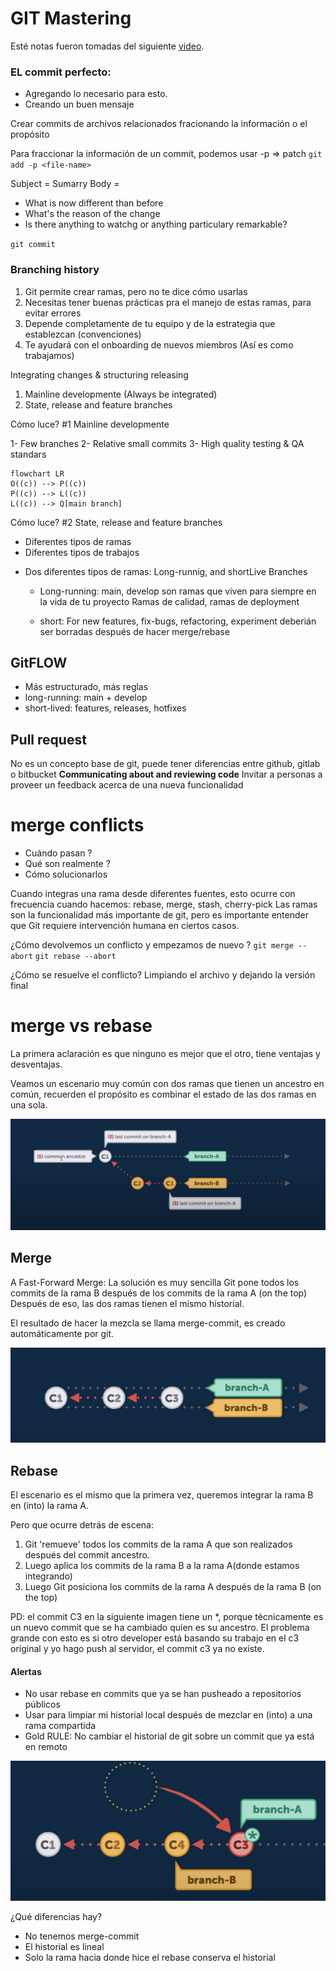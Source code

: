 # GIT Mastering

Esté notas fueron tomadas del siguiente [video](https://www.youtube.com/watch?v=Uszj_k0DGsg).

### EL commit perfecto:

- Agregando lo necesario para esto.
- Creando un buen mensaje

Crear commits de archivos relacionados
fracionando la información o el propósito

Para fraccionar la información de un commit, podemos usar -p => patch
`git add -p <file-name>`

Subject = Sumarry
Body =

- What is now different than before
- What's the reason of the change
- Is there anything to watchg or anything particulary remarkable?

`git commit`

### Branching history

1. Git permite crear ramas, pero no te dice cómo usarlas
2. Necesitas tener buenas prácticas pra el manejo de estas ramas, para evitar errores
3. Depende completamente de tu equipo y de la estrategia que establezcan (convenciones)
4. Te ayudará con el onboarding de nuevos miembros (Así es como trabajamos)

Integrating changes & structuring releasing

1. Mainline developmente (Always be integrated)
2. State, release and feature branches

Cómo luce? #1 Mainline developmente

1- Few branches
2- Relative small commits
3- High quality testing & QA standars

```mermaid
flowchart LR
O((c)) --> P((c))
P((c)) --> L((c))
L((c)) --> Q[main branch]

```

Cómo luce? #2 State, release and feature branches

- Diferentes tipos de ramas
- Diferentes tipos de trabajos

* Dos diferentes tipos de ramas: Long-runnig, and shortLive Branches

  - Long-running: main, develop son ramas que viven para siempre en la vida de tu proyecto
    Ramas de calidad, ramas de deployment

  - short: For new features, fix-bugs, refactoring, experiment
    deberián ser borradas después de hacer merge/rebase

## GitFLOW

- Más estructurado, más reglas
- long-running: main + develop
- short-lived: features, releases, hotfixes

## Pull request

No es un concepto base de git, puede tener diferencias entre github, gitlab o bitbucket
**Communicating about and reviewing code**
Invitar a personas a proveer un feedback acerca de una nueva funcionalidad

# merge conflicts

- Cuándo pasan ?
- Qué son realmente ?
- Cómo solucionarlos

Cuando integras una rama desde diferentes fuentes, esto ocurre con frecuencia cuando hacemos: rebase, merge, stash, cherry-pick
Las ramas son la funcionalidad más importante de git, pero es importante entender que Git requiere intervención humana en ciertos casos.

¿Cómo devolvemos un conflicto y empezamos de nuevo ?
`git merge --abort`
`git rebase --abort`

¿Cómo se resuelve el conflicto?
Limpiando el archivo y dejando la versión final

# merge vs rebase

La primera aclaración es que ninguno es mejor que el otro, tiene ventajas y desventajas.

Veamos un escenario muy común con dos ramas que tienen un ancestro en común, recuerden el propósito es combinar el estado de las dos ramas en una sola.

![](/git/branch-before-merge.png)

## Merge

A Fast-Forward Merge:
La solución es muy sencilla Git pone todos los commits de la rama B después de los commits de la rama A (on the top)
Después de eso, las dos ramas tienen el mismo historial.

El resultado de hacer la mezcla se llama merge-commit, es creado automáticamente por git.

![](/git/fast-forward-merge.png)

## Rebase

El escenario es el mismo que la primera vez, queremos integrar la rama B en (into) la rama A.

Pero que ocurre detrás de escena:

1. Git 'remueve' todos los commits de la rama A que son realizados después del commit ancestro.
2. Luego aplica los commits de la rama B a la rama A(donde estamos integrando)
3. Luego Git posiciona los commits de la rama A después de la rama B (on the top)

PD: el commit C3 en la siguiente imagen tiene un \*, porque técnicamente es un nuevo commit que se ha cambiado quien es su ancestro. El problema grande con esto es si otro developer está basando su trabajo en el c3 original y yo hago push al servidor, el commit c3 ya no existe.

#### Alertas

- No usar rebase en commits que ya se han pusheado a repositorios públicos
- Usar para limpiar mi historial local después de mezclar en (into) a una rama compartida
- Gold RULE: No cambiar el historial de git sobre un commit que ya está en remoto

![](/git/rebase-step-3.png)

¿Qué diferencias hay?

- No tenemos merge-commit
- El historial es lineal
- Solo la rama hacia donde hice el rebase conserva el historial
